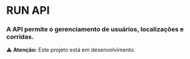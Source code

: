 # RUN API

### A API permite o gerenciamento de usuários, localizações e corridas.

⚠️ **Atenção:** Este projeto está em desenvolvimento.
